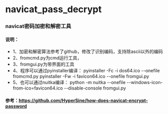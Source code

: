 # navicat_pass_decrypt
### navicat密码加密和解密工具
#### 说明：
* 1、加密和解密算法参考了github，修改了识别编码，支持除ascii以外的编码
* 2、fromcmd.py为cmd运行工具，
* 3、fromgui.py为带界面的工具
* 4、程序可以通过pyinstaller编译：
  pyinstaller -Fc -i dos64.ico --onefile fromcmd.py
  pyinstaller -Fw -i favicon64.ico --onefile fromgui.py
* 5、也可以通过nuitka编译：
  python -m nuitka --onefile --windows-icon-from-ico=favicon64.ico --disable-console fromgui.py


#### 参考：https://github.com/HyperSine/how-does-navicat-encrypt-password
